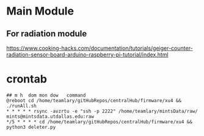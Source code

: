 # Main Module 
## For radiation module 
https://www.cooking-hacks.com/documentation/tutorials/geiger-counter-radiation-sensor-board-arduino-raspberry-pi-tutorial/index.html
# crontab 
```
## m h  dom mon dow   command
@reboot cd /home/teamlary/gitHubRepos/centralHub/firmware/xu4 && ./runAll.sh 
* * * * * rsync -avzrtu -e "ssh -p 2222" /home/teamlary/mintsData/raw/ mints@mintsdata.utdallas.edu:raw
*/5 * * * * cd /home/teamlary/gitHubRepos/centralHub/firmware/xu4 && python3 deleter.py
```
